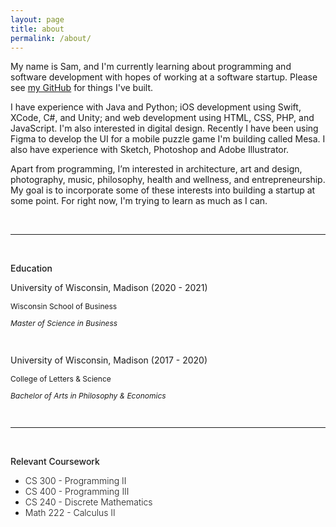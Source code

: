 ```yaml
---
layout: page
title: about
permalink: /about/
---
```


My name is Sam, and I'm currently learning about programming and software development with hopes of working at a software startup. Please see <a href="https://github.com/samwessley">my GitHub</a> for things I've built.

I have experience with Java and Python; iOS development using Swift, XCode, C#, and Unity; and web development using HTML, CSS, PHP, and JavaScript. I'm also interested in digital design. Recently I have been using Figma to develop the UI for a mobile puzzle game I'm building called Mesa. I also have experience with Sketch, Photoshop and Adobe Illustrator.

Apart from programming, I’m interested in architecture, art and design, photography, music, philosophy, health and wellness, and entrepreneurship. My goal is to incorporate some of these interests into building a startup at some point. For right now, I'm trying to learn as much as I can.

<br>

---

<br>

<div class="education">
    <p style="font-weight:500">Education</p>
    <p>University of Wisconsin, Madison (2020 - 2021)</p>
    <p style="font-size: 12px">Wisconsin School of Business</p>
    <p style="font-size: 12px; font-style: italic">Master of Science in Business</p>
    <br>
    <p>University of Wisconsin, Madison (2017 - 2020)</p>
    <p style="font-size: 12px">College of Letters & Science</p>
    <p style="font-size: 12px; font-style: italic">Bachelor of Arts in Philosophy & Economics</p>
</div>

<br>

--- 

<br>

<div class="relevant-coursework">
    <p style="font-weight:500">Relevant Coursework</p>
    <ul>
        <li style="font-weight: 300">CS 300 - Programming II</li>
        <li style="font-weight: 300">CS 400 - Programming III</li>
        <li style="font-weight: 300">CS 240 - Discrete Mathematics</li>
        <li style="font-weight: 300">Math 222 - Calculus II</li>
    </ul>
</div>
